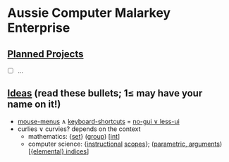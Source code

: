 # Aussie Computer Malarkey Enterprise
## [Planned Projects](https://en.wikipedia.org/wiki/Outline_of_software)
- [ ] ...

## [Ideas](https://en.wikipedia.org/wiki/List_of_software_categories) (read these bullets; 1≤ may have your name on it!)
* [mouse-menus](https://en.wikipedia.org/wiki/Context_menu) ∧ [keyboard-shortcuts](https://en.wikipedia.org/wiki/Keyboard_shortcut) = [no-gui ∨ less-ui](https://en.wikipedia.org/wiki/Cruft)
* curlies ∨ curvies? depends on the context
  * mathematics: {[set](https://en.wikipedia.org/wiki/Set_%28mathematics%29)} ([group](https://en.wikipedia.org/wiki/Order_of_operations)) [[int](https://en.wikipedia.org/wiki/Nearest_integer_function)]
  * computer science: {[instructional](https://en.wikipedia.org/wiki/Block_%28programming%29) [scopes](https://en.wikipedia.org/wiki/Scope_%28computer_science%29)}; ([parametric, arguments](https://en.wikipedia.org/wiki/Parameter_%28computer_programming%29)) [[{elemental} indices](https://en.wikipedia.org/wiki/Index#Computer_sciences)]
